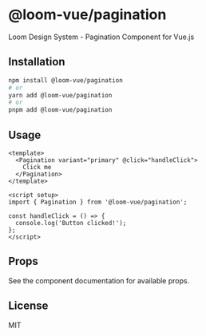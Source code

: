 # @loom-vue/pagination

Loom Design System - Pagination Component for Vue.js

## Installation

```bash
npm install @loom-vue/pagination
# or
yarn add @loom-vue/pagination
# or
pnpm add @loom-vue/pagination
```

## Usage

```vue
<template>
  <Pagination variant="primary" @click="handleClick">
    Click me
  </Pagination>
</template>

<script setup>
import { Pagination } from '@loom-vue/pagination';

const handleClick = () => {
  console.log('Button clicked!');
};
</script>
```

## Props

See the component documentation for available props.

## License

MIT
